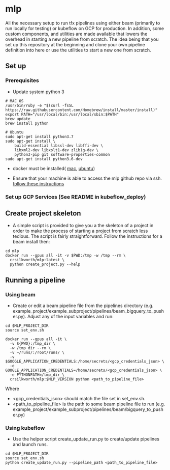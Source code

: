 # mlp
All the necessary setup to run tfx pipelines using either beam (primarily to run locally for testing) or kubeflow on GCP for production. In addition, some custom components, and utilities are made available that lowers the overhead in starting a new pipeline from scratch. The idea being that you set up this repository at the beginning and clone your own pipeline definition into here or use the utilities to start a new one from scratch.

## Set up
### Prerequisites
* Update system python 3
```
# MAC OS
/usr/bin/ruby -e "$(curl -fsSL https://raw.githubusercontent.com/Homebrew/install/master/install)"
export PATH="/usr/local/bin:/usr/local/sbin:$PATH"
brew update
brew install python

# Ubuntu
sudo apt-get install python3.7
sudo apt-get install \
    build-essential libssl-dev libffi-dev \
    libxml2-dev libxslt1-dev zlib1g-dev \
    python3-pip git software-properties-common
sudo apt-get install python3.6-dev
```

* docker must be installed( [mac](https://docs.docker.com/docker-for-mac/install/), [ubuntu](https://docs.docker.com/install/linux/docker-ce/ubuntu/))

* Ensure that your machine is able to access the mlp github repo via ssh. [follow these instructions](https://help.github.com/articles/generating-a-new-ssh-key-and-adding-it-to-the-ssh-agent/)

### Set up GCP Services (See README in kubeflow_deploy)
## Create project skeleton
* A simple script is provided to give you a the skeleton of a project in order to make the process of starting a project from scratch less tedious. The script is fairly straightforward. Follow the instructions for a beam install then:
```
cd mlp
docker run --gpus all -it -v $PWD:/tmp -w /tmp --rm \
  crsilkworth/mlp:latest \
  python create_project.py --help
```
## Running a pipeline
### Using beam
* Create or edit a beam pipeline file from the pipelines directory (e.g. example_project/example_subproject/pipelines/beam_bigquery_to_pusher.py). Adjust any of the input variables and run:
```
cd $MLP_PROJECT_DIR
source set_env.sh

docker run --gpus all -it \
  -v ${PWD}:/tmp_dir \
  -w /tmp_dir --rm \
  -v ~/runs/:/root/runs/ \
  -v $GOOGLE_APPLICATION_CREDENTIALS:/home/secrets/<gcp_credentials_json> \
  -e GOOGLE_APPLICATION_CREDENTIALS=/home/secrets/<gcp_credentials_json> \
  -e PYTHONPATH=/tmp_dir \
  crsilkworth/mlp:$MLP_VERSION python <path_to_pipeline_file>
```
Where
  * <gcp_credentials_json> should match the file set in set_env.sh.
  * <path_to_pipeline_file> is the path to some beam pipeline file to run (e.g. example_project/example_subproject/pipelines/beam/bigquery_to_pusher.py)

### Using kubeflow
* Use the helper script create_update_run.py to create/update pipelines and launch runs.
```
cd $MLP_PROJECT_DIR
source set_env.sh
python create_update_run.py --pipeline_path <path_to_pipeline_file>
```

